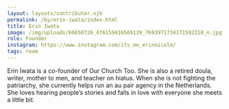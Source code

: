 ```yaml
---
layout: layouts/contributor.njk
permalink: /by/erin-iwata/index.html
title: Erin Iwata
image: /img/uploads/69650726_476159416569139_7693971734171592218_n.jpg
role: Founder
instagram: https://www.instagram.com/its_me_erinnicole/
tags: team
---
```

Erin Iwata is a co-founder of Our Church Too. She is also a retired doula, writer, mother to men, and teacher on hiatus. When she is not fighting the patriarchy, she currently helps run an au pair agency in the Netherlands. She loves hearing people’s stories and falls in love with everyone she meets a little bit.